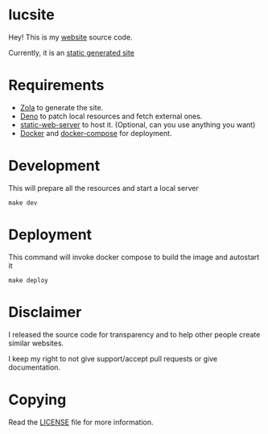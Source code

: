 # lucsite

Hey! This is my [website](https://lucdev.net) source code.

Currently, it is an [static generated site](https://www.cloudflare.com/learning/performance/static-site-generator/)

# Requirements

+ [Zola](https://www.getzola.org/) to generate the site.
+ [Deno](https://deno.land/) to patch local resources and fetch external ones.
+ [static-web-server](https://github.com/joseluisq/static-web-server) to host it. (Optional, can you use anything you want)
+ [Docker](https://www.docker.com/) and [docker-compose](https://docs.docker.com/compose/gettingstarted/) for deployment.

# Development

This will prepare all the resources and start a local server

	make dev

# Deployment

This command will invoke docker compose to build the image and autostart it

	make deploy

# Disclaimer

I released the source code for transparency and to help other people create similar websites.

I keep my right to not give support/accept pull requests or give documentation.

# Copying

Read the [LICENSE](./LICENSE) file for more information.

